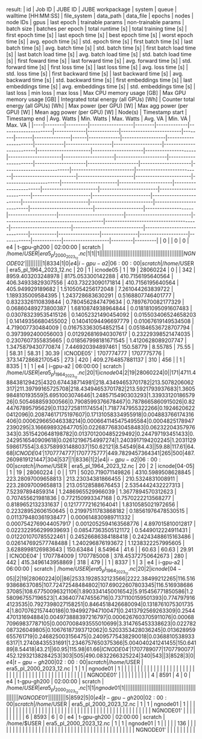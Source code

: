 result:
| id | Job ID | JUBE ID | JUBE workpackage | system |       queue | walltime [HH:MM:SS] | file_system |   data_path |               data_file | epochs | nodes |      node IDs | gpus | last epoch  | trainable params | non-trainable params | batch size | batches per epoch |  total runtime [s] | total training time [s] | first epoch time [s] | last epoch time [s] | best epoch time [s] | worst epoch time [s] | avg. epoch time [s] | std. epoch time [s] | first batch time [s] | last batch time [s] | avg. batch time [s] | std. batch time [s] | first batch load time [s] | last batch load time [s] | avg. batch load time [s] | std. batch load time [s] | first foward time [s] | last forward time [s] | avg. forward time [s] | std. forward time [s] |  first loss time [s] |    last loss time [s] |    avg. loss time [s] |     std. loss time [s] | first backward time [s] | last backward time [s] | avg. backward time [s] | std. backward time [s] | first embeddings time [s] | last embeddings time [s] | avg. embeddings time [s] | std. embeddings time [s] |          last loss |           min loss |           max loss | Max CPU memory usage [GB] | Max GPU memory usage [GB] | Integrated total energy (all GPUs) [Wh] | Counter total energy (all GPUs) [Wh] | Max power (per GPU) [W] | Max agg power (per GPU) [W] | Mean agg power (per GPU) [W] |   Node(s) | Timestamp start | Timestamp end |         Avg. Watts | Min. Watts | Max. Watts |           Avg. VA | Min. VA | Max. VA |
|----|--------|---------|------------------|--------|-------------|---------------------|-------------|-------------|-------------------------|--------|-------|---------------|------|-------------|------------------|----------------------|------------|-------------------|--------------------|-------------------------|----------------------|---------------------|---------------------|----------------------|---------------------|---------------------|----------------------|---------------------|---------------------|---------------------|---------------------------|--------------------------|--------------------------|--------------------------|-----------------------|-----------------------|-----------------------|-----------------------|----------------------|-----------------------|-----------------------|------------------------|-------------------------|------------------------|------------------------|------------------------|---------------------------|--------------------------|--------------------------|--------------------------|--------------------|--------------------|--------------------|---------------------------|---------------------------|-----------------------------------------|--------------------------------------|-------------------------|-----------------------------|------------------------------|-----------|-----------------|---------------|--------------------|------------|------------|-------------------|---------|---------|
|  0 |        |       0 |                0 |     e4 | t-gpu-gh200 |            02:00:00 |     scratch | /home/$USER | era5_pl_2000_2023_12.nc |      1 |     1 |               |    1 |             |                  |                      |            |                   |                    |                         |                      |                     |                     |                      |                     |                     |                      |                     |                     |                     |                           |                          |                          |                          |                       |                       |                       |                       |                      |                       |                       |                        |                         |                        |                        |                        |                           |                          |                          |                          |                    |                    |                    |                           |                           |                                         |                                      |                         |                             |                              | NGNODE02' |                 |               |                    |            |            |                   |         |         |
|  1 |   8334 |       1 |                0 |     e4 |    i-gpu-a2 |            06:00:00 |     scratch | /home/$USER | era5_pl_1964_2023_12.nc |     20 |     1 |      icnode05 |    1 |          19 |         28060224 |                    0 |            |               342 |  8959.403203248978 |       8175.053300142288 |    410.7156195640564 |  406.34933829307556 |  403.73223090171814 |    410.7156195640564 |    405.949929189682 |  1.5105054256172048 |    7.261044263839722 |   1.189335009584395 |   1.243728683630291 |  0.5168807746401777 |        0.8323326110839844 |       0.7804562847479634 |       0.7897670082177329 |      0.06860489273800387 |    1.6810874938964844 |  0.018181095091607483 |  0.030783239535415126 |   0.14052321490454092 | 0.015503406524658203 |   0.14149356680455002 |   0.14041094496697779 |    0.01067619149534508 |       4.719007730484009 |   0.016753363054852154 |   0.051846536728707794 |     0.3973992400056003 |      0.012926816940307617 |      0.23229398521474035 |       0.2307607355835665 |     0.018567998181671545 | 1.4120628089207747 | 1.3475879430770874 |  7.446920394897461 |                 150.58779 |                   8.55785 |                                   75.55 |                                      |                   58.31 |                       58.31 |                        30.39 | ICNODE05' |      1707774777 |    1707775776 | 373.14728682170545 |        273 |        420 | 409.2764857881137 |     310 |     456 |
|  1 |   8335 |       1 |                1 |     e4 |    i-gpu-a2 |            06:00:00 |     scratch | /home/$USER | era5_pl_1964_2023_12.nc |     20 |     1 |      icnode04 |    2 |          19 |         28060224 |                    0 |            |               171 |  4711.488438129425 |       4320.674438714981 |   218.43494653701782 |   213.5078206062317 |  211.39799165725708 |   218.43494653701782 |   213.5921793937683 |  1.3605984810193559 |      5.6951003074646 |  1.2485715490303293 |  1.3393312018657926 |   0.505468859300566 |        0.7908599376678467 |       0.7878665860915026 |       0.8244767895795629 |       0.1132725811174554 |    1.7187747955322266 |   0.19246206220412096 |   0.20874617175197607 |   0.17131058334955918 | 0.004883766174316406 |  0.000629665046338214 | 0.0006641145475495584 | 0.00048251789472390295 |       3.166698932647705 |    0.02268776830458483 |    0.06232204357976343 |     0.3515420648198782 |      0.013701200485229492 |        0.244797193451433 |       0.2429516540909618 |      0.02612196754997274 | 1.2403917194202245 | 1.2031129598617554 |  3.637589931488037 |                 150.62121 |                   8.54549 |                                   84.43 |                                      |                   59.88 |                      117.61 |                        64.68 | ICNODE04' |      1707774777 |    1707775777 |  449.7829457364341 |        265 |        500 | 487.2609819121447 |     304 |     537 |
|  1 |   8336 |       1 |                2 |     e4 |    i-gpu-a2 |            06:00:00 |     scratch | /home/$USER | era5_pl_1964_2023_12.nc |     20 |     2 | icnode[04-05] |    1 |          19 |         28060224 |                    0 |            |               171 |  5020.719071149826 |      4310.5989508628845 |   223.28097009658813 |  213.23034381866455 |   210.5324831008911 |   223.28097009658813 |  213.05128588676453 |  2.5354442432227313 |     7.52397894859314 |  1.2486965529966039 |  1.3677894570312623 |   0.707455621981836 |         0.772150993347168 |       0.7570222213568277 |       0.8189652132331637 |      0.12177772162164041 |    1.8310585021972656 |   0.22328952606150645 |   0.21997511783868182 |   0.18561976478530515 | 0.011379480361938477 |  0.000614830989711332 | 0.0007542769044057917 |  0.0012052594163568776 |       4.897015810012817 |   0.022322956299939693 |    0.08547363505121172 |     0.5449012224911431 |      0.012201070785522461 |      0.24526686384188418 |      0.24243488615163486 |     0.026147692577748488 |  1.240296876193672 | 1.1238322257995605 | 3.6288998126983643 |                 150.63484 |                   8.54964 |                                    41.6 |                                      |                   60.63 |                       60.63 |                        29.91 | ICNODE04' |      1707784009 |    1707785008 | 378.45372750642673 |        280 |        442 | 415.3496143958869 |     318 |     479 |
|  1 |   8337 |       1 |                3 |     e4 |    i-gpu-a2 |            06:00:00 |     scratch | /home/$USER | era5_pl_1964_2023_12.nc |     20 |     2 | icnode[04-05] |    2 |          19 |         28060224 |                    0 |            |                86 | 2533.1928532123566 |        2222.38499212265 |   116.51693868637085 |  107.72472548484802 |  107.69022607803345 |   116.51693868637085 |  108.67750096321106 |  1.8903341450016542 |    5.915456771850586 |  1.2580967557196523 |  1.4364077474556716 |  0.7371100159501393 |        0.7747979164123535 |       0.7927398027158251 |       0.8464518426680094 |      0.13187610753017354 |    1.8070762157440186 |    0.1949927947100471 |    0.2413792569263309 |    0.2544470131694884 | 0.004973888397216797 | 0.0006267603705911076 | 0.0006870969837787105 |  0.0007008493555010699 |       3.314765453338623 |   0.022782087326049805 |    0.10676187393712062 |     0.5203353428036245 |      0.013628959655761719 |        0.246825003156475 |      0.24095775438290018 |      0.03688105389336317 |   1.27408435531691 | 1.2346757650375366 |  5.004040241241455 |                 150.64189 |                   8.54418 |                                   43.21 |                                      |                   60.95 |                      115.98 |                        61.66 | ICNODE04' |      1707789077 |    1707790077 | 452.12932138284253 |        303 |        505 | 490.0832266325224 |     340 |     543 |
|  3 |   8528 |       3 |                0 |     e4 | t-gpu-gh200 |            02:00:00 |     scratch | /home/$USER | era5_pl_2000_2023_12.nc |      1 |     1 |      ngnode01 |    1 |             |                  |                      |            |                   |                    |                         |                      |                     |                     |                      |                     |                     |                      |                     |                     |                     |                           |                          |                          |                          |                       |                       |                       |                       |                      |                       |                       |                        |                         |                        |                        |                        |                           |                          |                          |                          |                    |                    |                    |                           |                           |                                         |                                      |                         |                             |                              | NGNODE01' |                 |               |                    |            |            |                   |         |         |
|  4 |   8591 |       4 |                0 |     e4 | t-gpu-gh200 |            02:00:00 |     scratch | /home/$USER | era5_pl_2000_2023_12.nc |      1 |     1 |      ngnode01 |    1 |             |                  |                      |            |                   |                    |                         |                      |                     |                     |                      |                     |                     |                      |                     |                     |                     |                           |                          |                          |                          |                       |                       |                       |                       |                      |                       |                       |                        |                         |                        |                        |                        |                           |                          |                          |                          |                    |                    |                    |                           |                           |                                         |                                      |                         |                             |                              | NGNODE01' |                 |               |                    |            |            |                   |         |         |
|  5 |   8592 |       5 |                0 |     e4 | t-gpu-gh200 |            02:00:00 |     scratch | /home/$USER | era5_pl_2000_2023_12.nc |      1 |     1 |      ngnode01 |    1 |             |                  |                      |            |                   |                    |                         |                      |                     |                     |                      |                     |                     |                      |                     |                     |                     |                           |                          |                          |                          |                       |                       |                       |                       |                      |                       |                       |                        |                         |                        |                        |                        |                           |                          |                          |                          |                    |                    |                    |                           |                           |                                         |                                      |                         |                             |                              | NGNODE01' |                 |               |                    |            |            |                   |         |         |
|  6 |   8593 |       6 |                0 |     e4 | t-gpu-gh200 |            02:00:00 |     scratch | /home/$USER | era5_pl_2000_2023_12.nc |      1 |     1 |      ngnode01 |    1 |             |                  |                      |            |               136 |                    |                         |                      |                     |                     |                      |                     |                     |                      |                     |                     |                     |                           |                          |                          |                          |                       |                       |                       |                       |                      |                       |                       |                        |                         |                        |                        |                        |                           |                          |                          |                          |                    |                    |                    |                           |                           |                                         |                                      |                         |                             |                              | NGNODE01' |                 |               |                    |            |            |                   |         |         |

